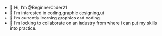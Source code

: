 - 👋 Hi, I’m @BeginnerCoder21
- 👀 I’m interested in coding,graphic designing,ui
- 🌱 I’m currently learning graphics and coding
- 💞️ I’m looking to collaborate on an industry from where i can put  my skills into practice.

<!---
BeginnerCoder21/BeginnerCoder21 is a ✨ special ✨ repository because its `README.md` (this file) appears on your GitHub profile.
You can click the Preview link to take a look at your changes.
--->
